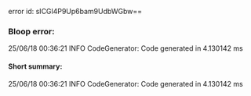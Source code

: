 error id: sICGl4P9Up6bam9UdbWGbw==
### Bloop error:

25/06/18 00:36:21 INFO CodeGenerator: Code generated in 4.130142 ms
#### Short summary: 

25/06/18 00:36:21 INFO CodeGenerator: Code generated in 4.130142 ms